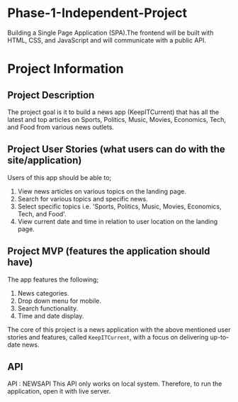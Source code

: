 # Phase-1-Independent-Project
Building a Single Page Application (SPA).The frontend will be built with HTML, CSS, and JavaScript and will communicate with a public API.

# Project Information

## Project Description
The project goal is it to build a news app (KeepITCurrent) that has all the latest and top articles on Sports, Politics, Music, Movies, Economics, Tech, and Food from various news outlets.
## Project User Stories (what users can do with the site/application)
Users of this app should be able to;
1. View news articles on various topics on the landing page.
2. Search for various topics and specific news.
3. Select specific topics i.e. 'Sports, Politics, Music, Movies, Economics, Tech, and Food'.
4. View current date and time in relation to user location on the landing page.
## Project MVP (features the application should have)
The app features the following;
1. News categories.
2. Drop down menu for mobile.
3. Search functionality.
4. Time and date display.

The core of this project is a news application with the above mentioned user stories and features, called `KeepITCurrent`, with a focus on delivering up-to-date news.

## API
API : NEWSAPI
This API only works on local system. Therefore, to run the application, open it with live server.
 
